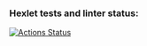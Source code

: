 ### Hexlet tests and linter status:
[![Actions Status](https://github.com/KustovAA/frontend-project-lvl3/workflows/hexlet-check/badge.svg)](https://github.com/KustovAA/frontend-project-lvl3/actions)
